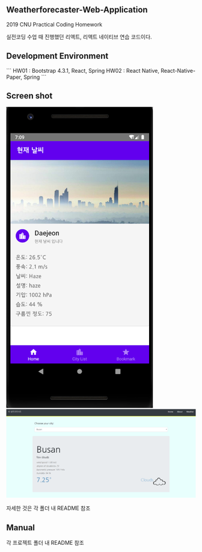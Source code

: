 <h2>Weatherforecaster-Web-Application</h2>
2019 CNU Practical Coding Homework

실전코딩 수업 때 진행했던 리액트, 리액트 네이티브 연습 코드이다. 

<h2>Development Environment</h2>
```
HW01 : Bootstrap 4.3.1, React, Spring  
HW02 : React Native, React-Native-Paper, Spring
```

<h2>Screen shot</h2>
<img src='reactnative.png'>



<img src='react.png'>



자세한 것은 각 폴더 내 README 참조



<h2>Manual</h2>
각 프로젝트 폴더 내 README 참조
